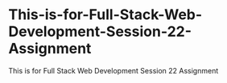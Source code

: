 # This-is-for-Full-Stack-Web-Development-Session-22-Assignment
This is for Full Stack Web Development Session 22 Assignment
